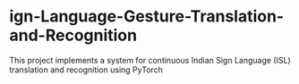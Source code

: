 # ign-Language-Gesture-Translation-and-Recognition
This project implements a system for continuous Indian Sign Language (ISL) translation and recognition using PyTorch
